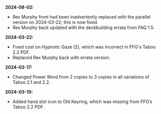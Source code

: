 **2024-08-02:**
  - Rex Murphy front had been inadvertently replaced with the parallel version on 2024-03-22; this is now fixed.
  - Rex Murphy back updated with the deckbuilding errata from FAQ 1.5.

**2024-03-22:**
  - Fixed cost on Hypnotic Gaze (2), which was incorrect in FFG's Taboo 2.2 PDF.
  - Replaced Rex Murphy back with errata version.

**2024-03-17:**
  - Changed Power Word from 2 copies to 3 copies in all variations of Taboo 2.1 and 2.2.

**2024-03-10:**
  - Added hand slot icon to Old Keyring, which was missing from FFG’s Taboo 2.2 PDF.
